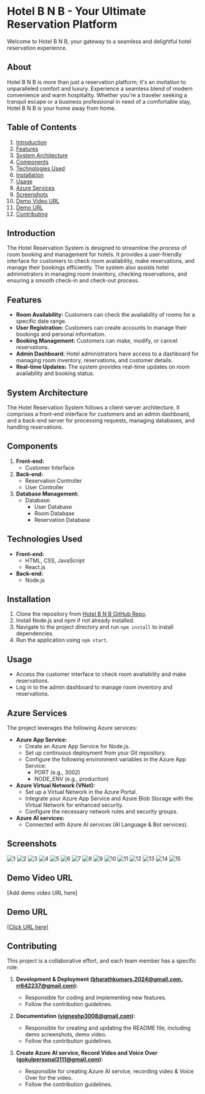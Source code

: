 # Hotel B N B - Your Ultimate Reservation Platform

Welcome to Hotel B N B, your gateway to a seamless and delightful hotel reservation experience.

## About

Hotel B N B is more than just a reservation platform; it's an invitation to unparalleled comfort and luxury. Experience a seamless blend of modern convenience and warm hospitality. Whether you're a traveler seeking a tranquil escape or a business professional in need of a comfortable stay, Hotel B N B is your home away from home.

## Table of Contents
1. [Introduction](#introduction)
2. [Features](#features)
3. [System Architecture](#system-architecture)
4. [Components](#components)
5. [Technologies Used](#technologies-used)
6. [Installation](#installation)
7. [Usage](#usage)
8. [Azure Services](#azure-services)
9. [Screenshots](#screenshots)
10. [Demo Video URL](#demo-video-url)
11. [Demo URL](#demo-url)
12. [Contributing](#contributing)

## Introduction

The Hotel Reservation System is designed to streamline the process of room booking and management for hotels. It provides a user-friendly interface for customers to check room availability, make reservations, and manage their bookings efficiently. The system also assists hotel administrators in managing room inventory, checking reservations, and ensuring a smooth check-in and check-out process.

## Features

- **Room Availability:** Customers can check the availability of rooms for a specific date range.
- **User Registration:** Customers can create accounts to manage their bookings and personal information.
- **Booking Management:** Customers can make, modify, or cancel reservations.
- **Admin Dashboard:** Hotel administrators have access to a dashboard for managing room inventory, reservations, and customer details.
- **Real-time Updates:** The system provides real-time updates on room availability and booking status.

## System Architecture

The Hotel Reservation System follows a client-server architecture. It comprises a front-end interface for customers and an admin dashboard, and a back-end server for processing requests, managing databases, and handling reservations.

## Components

1. **Front-end:**
   - Customer Interface
2. **Back-end:**
   - Reservation Controller
   - User Controller
3. **Database Management:**
   - Database:
     - User Database
     - Room Database
     - Reservation Database

## Technologies Used

- **Front-end:**
  - HTML, CSS, JavaScript
  - React.js 
- **Back-end:**
  - Node.js 

## Installation

1. Clone the repository from [Hotel B N B GitHub Repo](https://github.com/Bharath2024/Hotel-BNB.git).
2. Install Node.js and npm if not already installed.
3. Navigate to the project directory and run `npm install` to install dependencies.
4. Run the application using `npm start`.

## Usage

- Access the customer interface to check room availability and make reservations.
- Log in to the admin dashboard to manage room inventory and reservations.

## Azure Services

The project leverages the following Azure services:

- **Azure App Service:**
  - Create an Azure App Service for Node.js.
  - Set up continuous deployment from your Git repository.
  - Configure the following environment variables in the Azure App Service: 
    - PORT (e.g., 3002)
    - NODE_ENV (e.g., production)
- **Azure Virtual Network (VNet):**
  - Set up a Virtual Network in the Azure Portal.
  - Integrate your Azure App Service and Azure Blob Storage with the Virtual Network for enhanced security.
  - Configure the necessary network rules and security groups.
- **Azure AI services:**
  - Connected with Azure AI services (AI Language & Bot services).

## Screenshots

![1](https://github.com/Bharath2024/Hotel-BNB/assets/145565440/1af7019d-5fd4-4dc6-8ca3-e8ded20628e1)
![2](https://github.com/Bharath2024/Hotel-BNB/assets/145565440/6fec0c84-068b-4248-8df9-b2008aacff10)
![3](https://github.com/Bharath2024/Hotel-BNB/assets/145565440/252d1efe-9571-4a6c-ac1f-71f5e719ae80)
![4](https://github.com/Bharath2024/Hotel-BNB/assets/145565440/2ecb1c35-fe4c-496d-b880-c3a988226db5)
![5](https://github.com/Bharath2024/Hotel-BNB/assets/145565440/aaff4b9c-4b24-49e7-a33d-4d1a9439724c)
![6](https://github.com/Bharath2024/Hotel-BNB/assets/145565440/384f43ae-95bc-4e60-bb34-c457f4eb4bd5)
![7](https://github.com/Bharath2024/Hotel-BNB/assets/145565440/aa6e4164-4742-4a2f-b91d-78b5450629a7)
![8](https://github.com/Bharath2024/Hotel-BNB/assets/145565440/885eb718-d18a-46f4-b5d1-6d6ce21e5de1)
![9](https://github.com/Bharath2024/Hotel-BNB/assets/145565440/df8c8430-5afe-440e-92dc-f69ed105eb4e)
![10](https://github.com/Bharath2024/Hotel-BNB/assets/145565440/a0ee8439-cee8-42ff-98ff-4bf343737136)
![11](https://github.com/Bharath2024/Hotel-BNB/assets/145565440/324a2f98-783e-421a-a0b9-181e52ee9571)
![12](https://github.com/Bharath2024/Hotel-BNB/assets/145565440/557416df-16c7-4c43-bfde-2b2a02bb7092)
![13](https://github.com/Bharath2024/Hotel-BNB/assets/145565440/79bc3b67-d61b-4dd2-b179-d6093fcf9948)
![14](https://github.com/Bharath2024/Hotel-BNB/assets/145565440/52c04de3-bdfc-4236-a374-0d6238dde57a)
![15](https://github.com/Bharath2024/Hotel-BNB/assets/145565440/13e627ec-06af-4dd1-b773-135ec8071b4d)


## Demo Video URL

[Add demo video URL here]

## Demo URL

[[Click URL here]](https://hotelbnb.azurewebsites.net/)

## Contributing

This project is a collaborative effort, and each team member has a specific role:

1. **Development & Deployment (bharathkumars.2024@gmail.com, rr642237@gmail.com):**
   - Responsible for coding and implementing new features.
   - Follow the contribution guidelines.

2. **Documentation (vigneshp3008@gmail.com):**
   - Responsible for creating and updating the README file, including demo screenshots, demo video.
   - Follow the contribution guidelines.

3. **Create Azure AI service, Record Video and Voice Over (gokulpersonal3111@gmail.com):**
   - Responsible for creating Azure AI service, recording video & Voice Over for the video.
   - Follow the contribution guidelines.
